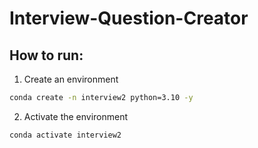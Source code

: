 # Interview-Question-Creator

## How to run:

1. Create an environment

```bash
conda create -n interview2 python=3.10 -y

```

2. Activate the environment

```bash
conda activate interview2

```

